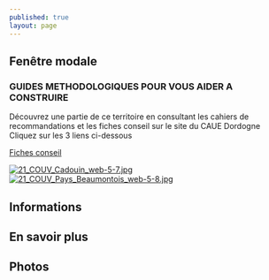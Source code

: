 ```yaml
---
published: true
layout: page
---
```


## Fenêtre modale

### GUIDES METHODOLOGIQUES POUR VOUS AIDER A CONSTRUIRE

Découvrez une partie de ce territoire en consultant les cahiers de recommandations et les fiches conseil sur le site du CAUE Dordogne
Cliquez sur les 3 liens ci-dessous

<a href="http://cauedordogne.com/25-fiches-conseils/ " target="_blank">Fiches conseil </a>

<a href="https://fr.calameo.com/read/004999995319bba513e37 " target="_blank">![21_COUV_Cadouin_web-5-7.jpg]({{site.baseurl}}/data/images/21/portrait/21_COUV_Cadouin_web-5-7.jpg) </a> <a href="https://fr.calameo.com/read/0049999953279e4ef3ca3 " target="_blank">![21_COUV_Pays_Beaumontois_web-5-8.jpg]({{site.baseurl}}/data/images/21/portrait/21_COUV_Pays_Beaumontois_web-5-8.jpg) </a>

 


## Informations

## En savoir plus

## Photos
